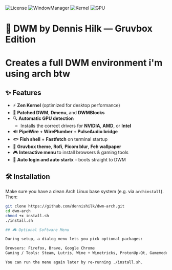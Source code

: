 ![License](https://img.shields.io/badge/License-MIT-blue)
![WindowManager](https://img.shields.io/badge/WM-DWM-blue)
![Kernel](https://img.shields.io/badge/Kernel-Zen%20(Liquorix)-brightgreen)
![GPU](https://img.shields.io/badge/GPU-NVIDIA%20%7C%20AMD-orange)
# 🧱 DWM by Dennis Hilk — Gruvbox Edition 
# Creates a full DWM environment i'm using arch btw

## ✨ Features

- ⚡ **Zen Kernel** (optimized for desktop performance)
- 🧩 **Patched DWM**, **Dmenu**, and **DWMBlocks**
- 🔍 **Automatic GPU detection**
  - Installs the correct drivers for **NVIDIA**, **AMD**, or **Intel**
- 🔊 **PipeWire + WirePlumber + PulseAudio bridge**
- 🐟 **Fish shell** + **Fastfetch** on terminal startup
- 🎨 **Gruvbox theme**, **Rofi**, **Picom blur**, **Feh wallpaper**
- 🎮 **Interactive menu** to install browsers & gaming tools
- 🚀 **Auto login and auto startx** – boots straight to DWM

## 🛠️ Installation

Make sure you have a clean Arch Linux base system (e.g. via `archinstall`).  
Then:

```bash
git clone https://github.com/dennishilk/dwm-arch.git
cd dwm-arch
chmod +x install.sh
./install.sh

## 🎮 Optional Software Menu

During setup, a dialog menu lets you pick optional packages:

Browsers: Firefox, Brave, Google Chrome
Gaming / Tools: Steam, Lutris, Wine + Winetricks, ProtonUp-Qt, Gamemode, Heroic, Vulkan Tools, OBS Studio, MangoHud

You can run the menu again later by re-running ./install.sh.


